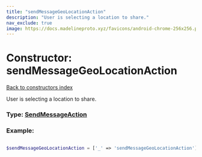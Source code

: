 ```yaml
---
title: "sendMessageGeoLocationAction"
description: "User is selecting a location to share."
nav_exclude: true
image: https://docs.madelineproto.xyz/favicons/android-chrome-256x256.png
---
```

# Constructor: sendMessageGeoLocationAction  
[Back to constructors index](/API_docs/constructors/index.html)



User is selecting a location to share.




### Type: [SendMessageAction](/API_docs/types/SendMessageAction.html)


### Example:

```php

$sendMessageGeoLocationAction = ['_' => 'sendMessageGeoLocationAction'];
```  
